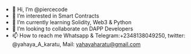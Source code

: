 - 👋 Hi, I’m @piercecode
- 👀 I’m interested in Smart Contracts
- 🌱 I’m currently learning Solidity, Web3 & Python
- 💞️ I’m looking to collaborate on DAPP Developers
- 📫 How to reach me Whatsapp & Telegram:+2348138049250, twitter: @yahaya_A_karatu, Mail: yahayaharatu@gmail.com
<!---
piercecode/piercecode is a ✨ special ✨ repository because its `README.md` (this file) appears on your GitHub profile.
You can click the Preview link to take a look at your changes.
--->
